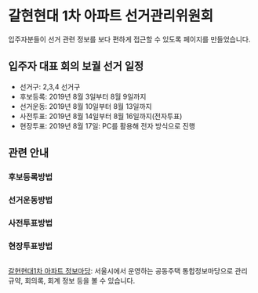 # 갈현현대 1차 아파트 선거관리위원회

입주자분들이 선거 관련 정보를 보다 편하게 접근할 수 있도록 페이지를 만들었습니다.


## 입주자 대표 회의 보궐 선거 일정

* 선거구: 2,3,4 선거구
* 후보등록: 2019년 8월 3일부터 8월 9일까지
* 선거운동: 2019년 8월 10일부터 8월 13일까지
* 사전투표: 2019년 8월 14일부터 8월 16일까지(전자투표)
* 현장투표: 2019년 8월 17일: PC를 활용해 전자 방식으로 진행

## 관련 안내

### 후보등록방법

### 선거운동방법

### 사전투표방법

### 현장투표방법

## 
[갈현현대1차 아파트 정보마당](https://openapt.seoul.go.kr/wooriapt/wooriaptFrameset.do?aptCode=A12281702): 서울시에서 운영하는 공동주택 통합정보마당으로 관리 규약, 회의록, 회계 정보 등을 볼 수 있습니다. 
